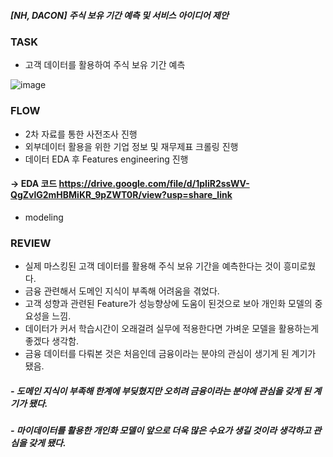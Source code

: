 ##### [NH, DACON] 주식 보유 기간 예측 및 서비스 아이디어 제안

### TASK
- 고객 데이터를 활용하여 주식 보유 기간 예측

![image](https://user-images.githubusercontent.com/103553532/201032489-ae923333-9042-43ee-808b-e8bb69531fc4.png)

### FLOW
- 2차 자료를 통한 사전조사 진행
- 외부데이터 활용을 위한 기업 정보 및 재무제표 크롤링 진행
- 데이터 EDA 후 Features engineering 진행
#### -> EDA 코드 https://drive.google.com/file/d/1pIiR2ssWV-QgZvlG2mHBMiKR_9pZWT0R/view?usp=share_link
- modeling

### REVIEW
- 실제 마스킹된 고객 데이터를 활용해 주식 보유 기간을 예측한다는 것이 흥미로웠다.
- 금융 관련해서 도메인 지식이 부족해 어려움을 겪었다.
- 고객 성향과 관련된 Feature가 성능향상에 도움이 된것으로 보아 개인화 모델의 중요성을 느낌.
- 데이터가 커서 학습시간이 오래걸려 실무에 적용한다면 가벼운 모델을 활용하는게 좋겠다 생각함.
- 금융 데이터를 다뤄본 것은 처음인데 금융이라는 분야의 관심이 생기게 된 계기가 됐음.

##### - 도메인 지식이 부족해 한계에 부딪혔지만 오히려 금융이라는 분야에 관심을 갖게 된 계기가 됐다.
##### - 마이데이터를 활용한 개인화 모델이 앞으로 더욱 많은 수요가 생길 것이라 생각하고 관심을 갖게 됐다.
